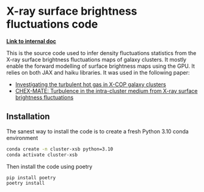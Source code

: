 # X-ray surface brightness fluctuations code 

**[Link to internal doc](https://simon.dupourque.pages.in2p3.fr/fluctuation_xcop)**

This is the source code used to infer density fluctuations statistics from the
X-ray surface brightness fluctuations maps of galaxy clusters. It mostly enable the 
forward modelling of surface brightness maps using the GPU. It relies on both JAX and 
haiku libraries. It was used in the following paper:

- [Investigating the turbulent hot gas in X-COP galaxy clusters](https://ui.adsabs.harvard.edu/abs/2023arXiv230315102D/abstract)
- [CHEX-MATE: Turbulence in the intra-cluster medium from X-ray surface brightness fluctuations](https://ui.adsabs.harvard.edu/abs/2024A%26A...687A..58D/abstract)

## Installation

The sanest way to install the code is to create a fresh Python 3.10 conda environment

```bash
conda create -n cluster-xsb python=3.10
conda activate cluster-xsb
```

Then install the code using poetry

```bash
pip install poetry
poetry install
```
